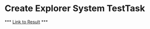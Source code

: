 # Create Explorer System TestTask

*** [Link to Result](https://Yaroslav-Kononenko.github.io/folders) ***
